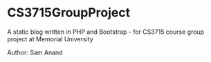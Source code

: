 # CS3715GroupProject
A static blog written in PHP and Bootstrap - for CS3715 course group project at Memorial University

Author: Sam Anand